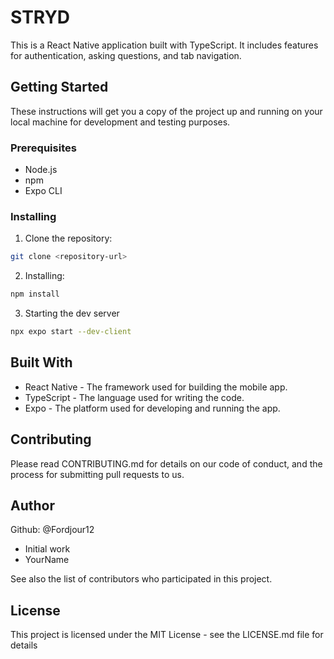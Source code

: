 # STRYD

This is a React Native application built with TypeScript. It includes features for authentication, asking questions, and tab navigation.

## Getting Started

These instructions will get you a copy of the project up and running on your local machine for development and testing purposes.

### Prerequisites

- Node.js
- npm
- Expo CLI

### Installing

1. Clone the repository:

```sh
git clone <repository-url>
```

2. Installing:

```sh
npm install
```

3. Starting the dev server

```sh
npx expo start --dev-client

```

## Built With

- React Native - The framework used for building the mobile app.
- TypeScript - The language used for writing the code.
- Expo - The platform used for developing and running the app.

## Contributing

Please read CONTRIBUTING.md for details on our code of conduct, and the process for submitting pull requests to us.

## Author

Github: @Fordjour12

- Initial work
- YourName

See also the list of contributors who participated in this project.

## License

This project is licensed under the MIT License - see the LICENSE.md file for details

